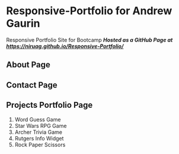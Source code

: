 # Responsive-Portfolio for Andrew Gaurin
Responsive Portfolio Site for Bootcamp
_**Hosted as a GitHub Page at https://niruag.github.io/Responsive-Portfolio/**_

## About Page 

## Contact Page 

## Projects Portfolio Page 
1. Word Guess Game
1. Star Wars RPG Game
1. Archer Trivia Game
1. Rutgers Info Widget
1. Rock Paper Scissors